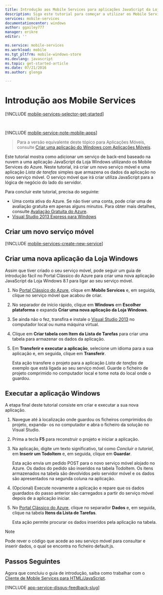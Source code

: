 ```yaml
---
title: Introdução aos Mobile Services para aplicações JavaScript da Loja Windows | Microsoft Docs
description: Siga este tutorial para começar a utilizar os Mobile Services do Azure para desenvolvimento da Loja Windows em JavaScript.
services: mobile-services
documentationcenter: windows
author: ggailey777
manager: erikre
editor: ''

ms.service: mobile-services
ms.workload: mobile
ms.tgt_pltfrm: mobile-windows-store
ms.devlang: javascript
ms.topic: get-started-article
ms.date: 07/21/2016
ms.author: glenga

---
```

# Introdução aos Mobile Services
[!INCLUDE [mobile-services-selector-get-started](../../includes/mobile-services-selector-get-started.md)]

&nbsp;

[!INCLUDE [mobile-service-note-mobile-apps](../../includes/mobile-services-note-mobile-apps.md)]

> Para a versão equivalente deste tópico para Aplicações Móveis, consulte [Criar uma aplicação do Windows com Aplicações Móveis](../app-service-mobile/app-service-mobile-windows-store-dotnet-get-started.md).  
> 
> 

Este tutorial mostra como adicionar um serviço de back-end baseado na nuvem a uma aplicação JavaScript da Loja Windows utilizando os Mobile Services do Azure. Neste tutorial, irá criar um novo serviço móvel e uma aplicação *Lista de tarefas* simples que armazena os dados da aplicação no novo serviço móvel. O serviço móvel que irá criar utiliza JavaScript para a lógica de negócio do lado do servidor. 

Para concluir este tutorial, precisa do seguinte:

* Uma conta ativa do Azure. Se não tiver uma conta, pode criar uma de avaliação gratuita em apenas alguns minutos. Para obter mais detalhes, consulte [Avaliação Gratuita do Azure](https://azure.microsoft.com/pricing/free-trial/?WT.mc_id=A0E0E5C02&amp;returnurl=http%3A%2F%2Fazure.microsoft.com%2Fdocumentation%2Farticles%2Fmobile-services-javascript-backend-windows-store-javascript-get-started%2F).
* [Visual Studio 2013 Express para Windows]

## Criar um novo serviço móvel
[!INCLUDE [mobile-services-create-new-service](../../includes/mobile-services-create-new-service.md)]

## Criar uma nova aplicação da Loja Windows
Assim que tiver criado o seu serviço móvel, pode seguir um guia de introdução fácil no Portal Clássico do Azure para criar uma nova aplicação JavaScript da Loja Windows 8.1 para ligar ao seu serviço móvel.

1. No [Portal Clássico do Azure], clique em **Mobile Services** e, em seguida, clique no serviço móvel que acabou de criar.
2. No separador de início rápido, clique em **Windows** em **Escolher plataforma** e expanda **Criar uma nova aplicação da Loja Windows**.
3. Se ainda não o fez, transfira e instale o [Visual Studio 2013][Visual Studio 2013 Express para Windows] no computador local ou numa máquina virtual.
4. Clique em **Criar tabela com Item da Lista de Tarefas** para criar uma tabela para armazenar os dados da aplicação.
5. Em **Transferir e executar a aplicação**, selecione um idioma para a sua aplicação e, em seguida, clique em **Transferir**.
   
    Esta ação transfere o projeto para a aplicação *Lista de tarefas* de exemplo que está ligada ao seu serviço móvel. Guarde o ficheiro de projeto comprimido no computador local e tome nota do local onde o guardou.

## Executar a aplicação Windows
A etapa final deste tutorial consiste em criar e executar a sua nova aplicação.

1. Navegue até à localização onde guardou os ficheiros comprimidos do projeto, expanda- os no computador e abra o ficheiro da solução no Visual Studio.
2. Prima a tecla **F5** para reconstruir o projeto e iniciar a aplicação.
3. Na aplicação, digite um texto significativo, tal como *Concluir o tutorial*, em **Inserir um TodoItem** e, em seguida, clique em **Guardar**.
   
    Esta ação envia um pedido POST para o novo serviço móvel alojado no Azure. Os dados do pedido são inseridos na tabela TodoItem. Os itens armazenados na tabela são devolvidos pelo servidor móvel e os dados são apresentados na segunda coluna na aplicação.
4. (Opcional) Execute novamente a aplicação e repare que os dados guardados do passo anterior são carregados a partir do serviço móvel depois de a aplicação iniciar.
5. No [Portal Clássico do Azure], clique no separador **Dados** e, em seguida, clique na tabela **Itens da Lista de Tarefas**.
   
    Esta ação permite procurar os dados inseridos pela aplicação na tabela.

> [!NOTE]
> Pode rever o código que acede ao seu serviço móvel para consultar e inserir dados, o qual se encontra no ficheiro default.js.
> 
> 

## Passos Seguintes
Agora que concluiu o guia de introdução, saiba como trabalhar com o [Cliente de Mobile Services para HTML/JavaScript](mobile-services-html-how-to-use-client-library.md). 

[!INCLUDE [app-service-disqus-feedback-slug](../../includes/app-service-disqus-feedback-slug.md)]

<!-- Anchors. -->
[Introdução aos Mobile Services]:#getting-started
[Criar um novo serviço móvel]:#create-new-service
[Definir a instância do serviço móvel]:#define-mobile-service-instance
[Passos Seguintes]:#next-steps

<!-- Images. -->

<!-- URLs. -->
[Visual Studio 2013 Express para Windows]: http://go.microsoft.com/fwlink/?LinkId=257546
[SDK dos Mobile Services]: http://go.microsoft.com/fwlink/?LinkId=257545
[Portal Clássico do Azure]: https://manage.windowsazure.com/



<!--HONumber=Sep16_HO3-->


